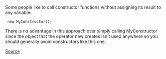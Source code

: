 
Some people like to call constructor functions without assigning its result to any variable:

     new MyConstructor();

There is no advantage in this approach over simply calling MyConstructor since the object that the operator
new creates isn't used anywhere so you should generally avoid constructors like this one.

[Source](http://www.jshint.com/docs/options/#nonew)
      